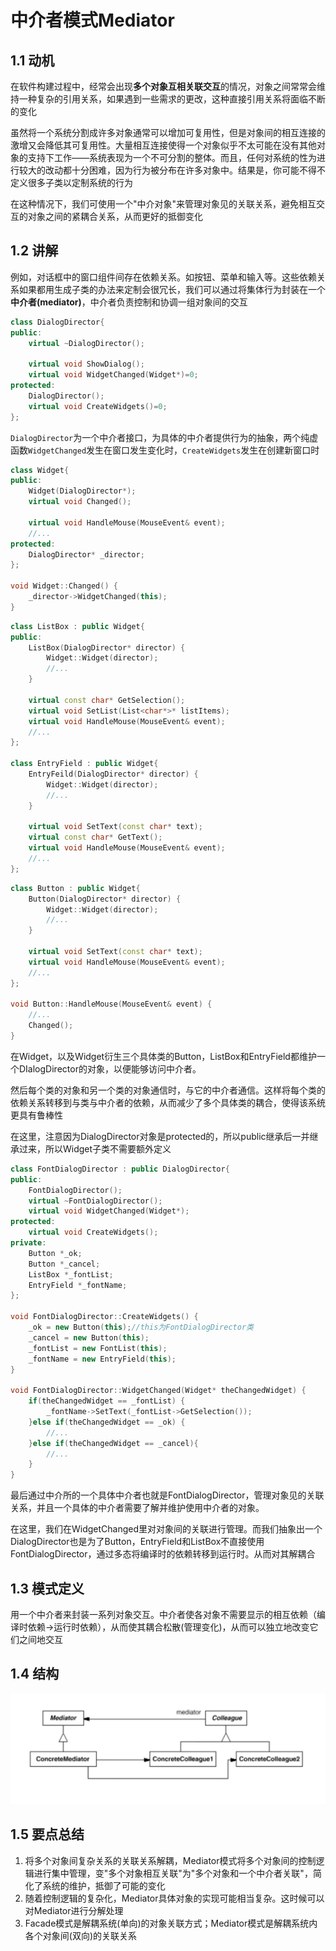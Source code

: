 # 中介者模式Mediator

## 1.1 动机

在软件构建过程中，经常会出现**多个对象互相关联交互**的情况，对象之间常常会维持一种复杂的引用关系，如果遇到一些需求的更改，这种直接引用关系将面临不断的变化

虽然将一个系统分割成许多对象通常可以增加可复用性，但是对象间的相互连接的激增又会降低其可复用性。大量相互连接使得一个对象似乎不太可能在没有其他对象的支持下工作——系统表现为一个不可分割的整体。而且，任何对系统的性为进行较大的改动都十分困难，因为行为被分布在许多对象中。结果是，你可能不得不定义很多子类以定制系统的行为

在这种情况下，我们可使用一个"中介对象"来管理对象见的关联关系，避免相互交互的对象之间的紧耦合关系，从而更好的抵御变化

## 1.2 讲解

例如，对话框中的窗口组件间存在依赖关系。如按钮、菜单和输入等。这些依赖关系如果都用生成子类的办法来定制会很冗长，我们可以通过将集体行为封装在一个**中介者(mediator)**，中介者负责控制和协调一组对象间的交互

```c++
class DialogDirector{
public:
    virtual ~DialogDirector();
    
    virtual void ShowDialog();
    virtual void WidgetChanged(Widget*)=0;
protected:
    DialogDirector();
    virtual void CreateWidgets()=0;
};
```

`DialogDirector`为一个中介者接口，为具体的中介者提供行为的抽象，两个纯虚函数`WidgetChanged`发生在窗口发生变化时，`CreateWidgets`发生在创建新窗口时

```c++
class Widget{
public:
    Widget(DialogDirector*);
    virtual void Changed();
    
    virtual void HandleMouse(MouseEvent& event);
    //...
protected:
    DialogDirector* _director;
};

void Widget::Changed() {
    _director->WidgetChanged(this);
}
```

```c++
class ListBox : public Widget{
public:
    ListBox(DialogDirector* director) {
        Widget::Widget(director);
        //...
    }
    
    virtual const char* GetSelection();
    virtual void SetList(List<char*>* listItems);
    virtual void HandleMouse(MouseEvent& event);
	//...
};

class EntryField : public Widget{
    EntryFeild(DialogDirector* director) {
        Widget::Widget(director);
        //...
    }
    
    virtual void SetText(const char* text);
    virtual const char* GetText();
    virtual void HandleMouse(MouseEvent& event);
    //...
};
```

```c++
class Button : public Widget{
    Button(DialogDirector* director) {
        Widget::Widget(director);
        //...
    }
    
    virtual void SetText(const char* text);
    virtual void HandleMouse(MouseEvent& event);
    //...
};

void Button::HandleMouse(MouseEvent& event) {
    //...
    Changed();
}
```

在Widget，以及Widget衍生三个具体类的Button，ListBox和EntryField都维护一个DIalogDirector的对象，以便能够访问中介者。

然后每个类的对象和另一个类的对象通信时，与它的中介者通信。这样将每个类的依赖关系转移到与类与中介者的依赖，从而减少了多个具体类的耦合，使得该系统更具有鲁棒性

在这里，注意因为DialogDirector对象是protected的，所以public继承后一并继承过来，所以Widget子类不需要额外定义

```c++
class FontDialogDirector : public DialogDirector{
public:
    FontDialogDirector();
    virtual ~FontDialogDirector();
    virtual void WidgetChanged(Widget*);
protected:
    virtual void CreateWidgets();
private:
    Button *_ok;
    Button *_cancel;
    ListBox *_fontList;
    EntryField *_fontName;
};

void FontDialogDirector::CreateWidgets() {
    _ok = new Button(this);//this为FontDialogDirector类
    _cancel = new Button(this);
    _fontList = new FontList(this);
    _fontName = new EntryField(this);
}

void FontDialogDirector::WidgetChanged(Widget* theChangedWidget) {
    if(theChangedWidget == _fontList) {
        _fontName->SetText(_fontList->GetSelection());
    }else if(theChangedWidget == _ok) {
        //...
    }else if(theChangedWidget == _cancel){
        //...
    }
}
```

最后通过中介所的一个具体中介者也就是FontDialogDirector，管理对象见的关联关系，并且一个具体的中介者需要了解并维护使用中介者的对象。

在这里，我们在WidgetChanged里对对象间的关联进行管理。而我们抽象出一个DialogDirector也是为了Button，EntryField和ListBox不直接使用FontDialogDirector，通过多态将编译时的依赖转移到运行时。从而对其解耦合

## 1.3 模式定义

用一个中介者来封装一系列对象交互。中介者使各对象不需要显示的相互依赖（编译时依赖->运行时依赖），从而使其耦合松散(管理变化)，从而可以独立地改变它们之间地交互

## 1.4 结构

![](../img/中介者模式结构.png)

## 1.5 要点总结

1. 将多个对象间复杂关系的关联关系解耦，Mediator模式将多个对象间的控制逻辑进行集中管理，变"多个对象相互关联"为"多个对象和一个中介者关联"，简化了系统的维护，抵御了可能的变化
2. 随着控制逻辑的复杂化，Mediator具体对象的实现可能相当复杂。这时候可以对Mediator进行分解处理
3. Facade模式是解耦系统(单向)的对象关联方式；Mediator模式是解耦系统内各个对象间(双向)的关联关系